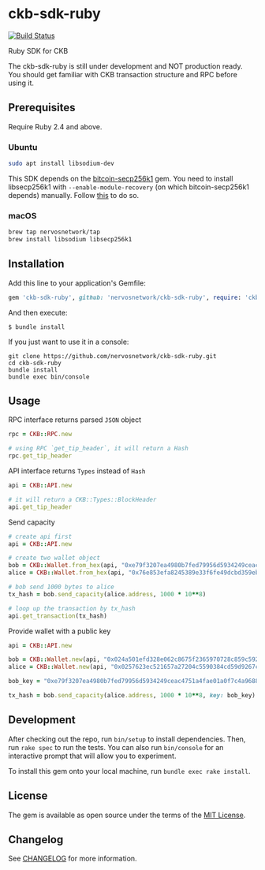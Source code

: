 # ckb-sdk-ruby

[![Build Status](https://travis-ci.com/nervosnetwork/ckb-sdk-ruby.svg?branch=develop)](https://travis-ci.com/nervosnetwork/ckb-sdk-ruby)

Ruby SDK for CKB

The ckb-sdk-ruby is still under development and NOT production ready. You should get familiar with CKB transaction structure and RPC before using it.

## Prerequisites

Require Ruby 2.4 and above.

### Ubuntu

```bash
sudo apt install libsodium-dev
```

This SDK depends on the [bitcoin-secp256k1](https://github.com/cryptape/ruby-bitcoin-secp256k1) gem. You need to install libsecp256k1 with `--enable-module-recovery` (on which bitcoin-secp256k1 depends) manually. Follow [this](https://github.com/cryptape/ruby-bitcoin-secp256k1#prerequisite) to do so.

### macOS

```bash
brew tap nervosnetwork/tap
brew install libsodium libsecp256k1
```

## Installation

Add this line to your application's Gemfile:

```ruby
gem 'ckb-sdk-ruby', github: 'nervosnetwork/ckb-sdk-ruby', require: 'ckb'
```

And then execute:

    $ bundle install

If you just want to use it in a console:

```
git clone https://github.com/nervosnetwork/ckb-sdk-ruby.git
cd ckb-sdk-ruby
bundle install
bundle exec bin/console
```

## Usage

RPC interface returns parsed `JSON` object

```ruby
rpc = CKB::RPC.new

# using RPC `get_tip_header`, it will return a Hash
rpc.get_tip_header
```

API interface returns `Types` instead of `Hash`

```ruby
api = CKB::API.new

# it will return a CKB::Types::BlockHeader
api.get_tip_header
```

Send capacity

```ruby
# create api first
api = CKB::API.new

# create two wallet object
bob = CKB::Wallet.from_hex(api, "0xe79f3207ea4980b7fed79956d5934249ceac4751a4fae01a0f7c4a96884bc4e3")
alice = CKB::Wallet.from_hex(api, "0x76e853efa8245389e33f6fe49dcbd359eb56be2f6c3594e12521d2a806d32156")

# bob send 1000 bytes to alice
tx_hash = bob.send_capacity(alice.address, 1000 * 10**8)

# loop up the transaction by tx_hash
api.get_transaction(tx_hash)
```

Provide wallet with a public key

```ruby
api = CKB::API.new

bob = CKB::Wallet.new(api, "0x024a501efd328e062c8675f2365970728c859c592beeefd6be8ead3d901330bc01")
alice = CKB::Wallet.new(api, "0x0257623ec521657a27204c5590384cd59d9267c06d75ab308070be692251b67c57")

bob_key = "0xe79f3207ea4980b7fed79956d5934249ceac4751a4fae01a0f7c4a96884bc4e3"

tx_hash = bob.send_capacity(alice.address, 1000 * 10**8, key: bob_key)
```

## Development

After checking out the repo, run `bin/setup` to install dependencies. Then, run `rake spec` to run the tests. You can also run `bin/console` for an interactive prompt that will allow you to experiment.

To install this gem onto your local machine, run `bundle exec rake install`.

## License

The gem is available as open source under the terms of the [MIT License](https://opensource.org/licenses/MIT).

## Changelog

See [CHANGELOG](CHANGELOG.md) for more information.
